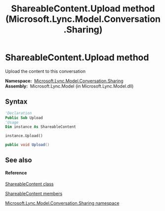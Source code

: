 ﻿---
title: ShareableContent.Upload method  (Microsoft.Lync.Model.Conversation.Sharing)
TOCTitle: 'Upload method '
ms:assetid: M:Microsoft.Lync.Model.Conversation.Sharing.ShareableContent.Upload_DI_3_UC_OCS14MrefLyncWPF
ms:mtpsurl: https://msdn.microsoft.com/en-us/library/microsoft.lync.model.conversation.sharing.shareablecontent.upload_di_3_uc_ocs14mreflyncwpf(v=office.15)
ms:contentKeyID: 48600274
ms.date: 07/28/2014
mtps_version: v=office.15
f1_keywords:
- Microsoft.Lync.Model.Conversation.Sharing.ShareableContent.Upload
dev_langs:
- CSharp
- JScript
- VB
- other
---

# ShareableContent.Upload method

Upload the content to this conversation

**Namespace:**  [Microsoft.Lync.Model.Conversation.Sharing](microsoft-lync-model-conversation-sharing-namespace_2.md)  
**Assembly:**  Microsoft.Lync.Model (in Microsoft.Lync.Model.dll)

## Syntax

``` vb
'Declaration
Public Sub Upload
'Usage
Dim instance As ShareableContent

instance.Upload()
```

``` csharp
public void Upload()
```

## See also

#### Reference

[ShareableContent class](shareablecontent-class-microsoft-lync-model-conversation-sharing_2.md)

[ShareableContent members](shareablecontent-members-microsoft-lync-model-conversation-sharing_2.md)

[Microsoft.Lync.Model.Conversation.Sharing namespace](microsoft-lync-model-conversation-sharing-namespace_2.md)

